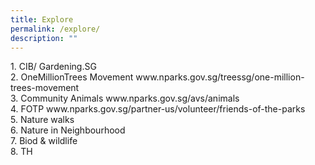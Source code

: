 ```yaml
---
title: Explore
permalink: /explore/
description: ""
---
```

<p>
1. CIB/ Gardening.SG <br>
2. OneMillionTrees Movement www.nparks.gov.sg/treessg/one-million-trees-movement <br>
	3. Community Animals www.nparks.gov.sg/avs/animals<br>
	4. FOTP www.nparks.gov.sg/partner-us/volunteer/friends-of-the-parks <br> 
	5. Nature walks<br>
	6. Nature in Neighbourhood <br>
	7. Biod &amp; wildlife<br>
	8. TH </p>
